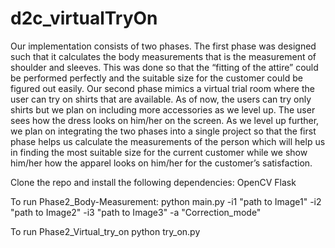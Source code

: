 # d2c_virtualTryOn
Our implementation consists of two phases. The first phase was designed such that it calculates the body measurements that is the measurement of shoulder and sleeves. This was done so that the “fitting of the attire” could be performed perfectly and the suitable size for the customer could be figured out easily.
Our second phase mimics a virtual trial room where the user can try on shirts that are available. As of now, the users can try only shirts but we plan on including more accessories as we level up. The user sees how the dress looks on him/her on the screen. As we level up further, we plan on integrating the two phases into a single project so that the first phase helps us calculate the measurements of the person which will help us in finding the most suitable size for the current customer while  we show him/her how the apparel looks on him/her for the customer’s satisfaction.

Clone the repo and install the following dependencies:
OpenCV
Flask

To run Phase2_Body-Measurement:
python main.py -i1 "path to Image1" -i2 "path to Image2" -i3 "path to Image3" -a "Correction_mode"

To run Phase2_Virtual_try_on
python try_on.py

